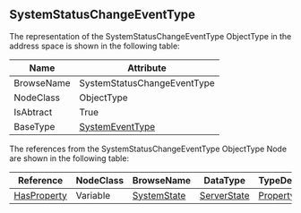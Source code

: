 <!-- objecttype -->
## SystemStatusChangeEventType
  
The representation of the SystemStatusChangeEventType ObjectType in the address space is shown in the following table:  

|Name|Attribute|
|---|---|
|BrowseName|SystemStatusChangeEventType|
|NodeClass|ObjectType|
|IsAbtract|True|
|BaseType|[SystemEventType](../../../Part5/ObjectTypes/SystemEventType/readme.md)|

The references from the SystemStatusChangeEventType ObjectType Node are shown in the following table:  

|Reference|NodeClass|BrowseName|DataType|TypeDefinition|ModellingRule|
|---|---|---|---|---|---|
|[HasProperty](../../../Part3/ReferenceTypes/HasProperty/readme.md)|Variable|[SystemState](#SystemState)|[ServerState](../../../Part5/DataTypes/ServerState/readme.md)|[PropertyType](../../Part5/VariableTypes/PropertyType/readme.md)|[Mandatory](../../Objects/Mandatory/readme.md)|



